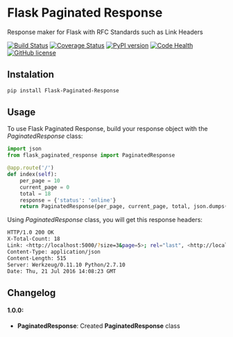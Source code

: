 # Flask Paginated Response

Response maker for Flask with RFC Standards such as Link Headers

[![Build Status](https://travis-ci.org/vrcmarcos/flask-paginated-response.svg?branch=master)](https://travis-ci.org/vrcmarcos/flask-paginated-response) [![Coverage Status](https://coveralls.io/repos/github/vrcmarcos/flask-paginated-response/badge.svg?branch=master)](https://coveralls.io/github/vrcmarcos/flask-paginated-response?branch=master) [![PyPI version](https://badge.fury.io/py/Flask-Paginated-Response.svg)](https://badge.fury.io/py/Flask-Paginated-Response) [![Code Health](https://landscape.io/github/vrcmarcos/flask-paginated-response/master/landscape.svg?style=flat)](https://landscape.io/github/vrcmarcos/flask-paginated-response/master) [![GitHub license](https://img.shields.io/badge/license-MIT-blue.svg)](https://raw.githubusercontent.com/vrcmarcos/flask-paginated-response/master/LICENSE)

## Instalation

```bash
pip install Flask-Paginated-Response
```

## Usage

To use Flask Paginated Response, build your response object with the *PaginatedResponse* class:

```python
import json
from flask_paginated_response import PaginatedResponse

@app.route('/')
def index(self):
	per_page = 10
    current_page = 0
    total = 18
    response = {'status': 'online'}
	return PaginatedResponse(per_page, current_page, total, json.dumps(response))
```

Using *PaginatedResponse* class, you will get this response headers:

```bash
HTTP/1.0 200 OK
X-Total-Count: 18
Link: <http://localhost:5000/?size=3&page=5>; rel="last", <http://localhost:5000/?size=3&page=1>; rel="next"
Content-Type: application/json
Content-Length: 515
Server: Werkzeug/0.11.10 Python/2.7.10
Date: Thu, 21 Jul 2016 14:08:23 GMT
```

## Changelog

#### 1.0.0:
- **PaginatedResponse**: Created **PaginatedResponse** class